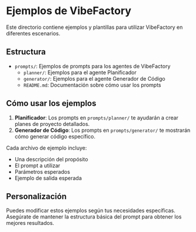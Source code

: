 # Ejemplos de VibeFactory

Este directorio contiene ejemplos y plantillas para utilizar VibeFactory en diferentes escenarios.

## Estructura

- `prompts/`: Ejemplos de prompts para los agentes de VibeFactory
  - `planner/`: Ejemplos para el agente Planificador
  - `generator/`: Ejemplos para el agente Generador de Código
  - `README.md`: Documentación sobre cómo usar los prompts

## Cómo usar los ejemplos

1. **Planificador**: Los prompts en `prompts/planner/` te ayudarán a crear planes de proyecto detallados.
2. **Generador de Código**: Los prompts en `prompts/generator/` te mostrarán cómo generar código específico.

Cada archivo de ejemplo incluye:
- Una descripción del propósito
- El prompt a utilizar
- Parámetros esperados
- Ejemplo de salida esperada

## Personalización

Puedes modificar estos ejemplos según tus necesidades específicas. Asegúrate de mantener la estructura básica del prompt para obtener los mejores resultados.
